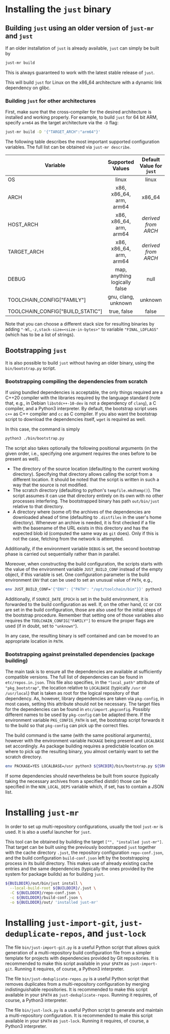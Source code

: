 # Installing the `just` binary

## Building `just` using an older version of `just-mr` and `just`

If an older installation of `just` is already available, `just`
can simply be built by
```sh
just-mr build
```
This is always guaranteed to work with the latest stable release of `just`.

This will build `just` for Linux on the x86_64 architecture with a dynamic link
dependency on glibc.

### Building `just` for other architectures

First, make sure that the cross-compiler for the desired architecture is
installed and working properly. For example, to build `just` for 64 bit ARM,
specify `arm64` as the target architecture via the `-D` flag:

```sh
just-mr build -D '{"TARGET_ARCH":"arm64"}'
```

The following table describes the most important supported configuration
variables. The full list can be obtained via `just-mr describe`.

|Variable|Supported Values|Default Value for `just`|
|-|:-:|:-:|
| OS | linux | linux |
| ARCH | x86, x86_64, arm, arm64 | x86_64 |
| HOST_ARCH | x86, x86_64, arm, arm64 | *derived from ARCH* |
| TARGET_ARCH | x86, x86_64, arm, arm64 | *derived from ARCH* |
| DEBUG | map, anything logically false | null |
| TOOLCHAIN_CONFIG["FAMILY"] | gnu, clang, unknown | unknown |
| TOOLCHAIN_CONFIG["BUILD_STATIC"] | true, false | false |

Note that you can choose a different stack size for resulting binaries by
adding `"-Wl,-z,stack-size=<size-in-bytes>"` to variable `"FINAL_LDFLAGS"`
(which has to be a list of strings).

## Bootstrapping `just`

It is also possible to build `just` without having an older binary,
using the `bin/bootstrap.py` script.

### Bootstrapping compiling the dependencies from scratch

If using bundled dependencies is acceptable, the only things required
are a C++20 compiler with the libraries required by the language
standard (note that, e.g., in Debian `libstdc++-10-dev` is not a
dependency of `clang`), a C compiler, and a Python3 interpreter. By
default, the bootstrap script uses `c++` as C++ compiler and `cc` as C
compiler. If you also want the bootstrap script to download the
dependencies itself, `wget` is required as well.

In this case, the command is simply
```sh
python3 ./bin/bootstrap.py
```

The script also takes optionally the following positional arguments (in
the given order, i.e., specifying one argument requires the ones
before to be present as well).
- The directory of the source location (defaulting to the current
  working directory). Specifying that directory allows calling the
  script from a different location. It should be noted that the
  script is written in such a way that the source is not modified.
- The scratch directory (defaulting to python's `tempfile.mkdtemp()`).
  The script assumes it can use that directory entirely on its own
  with no other processes interfering. The bootstrapped binary has
  path `out/bin/just` relative to that directory.
- A directory where (some of) the archives of the dependencies
  are downloaded ahead of time (defaulting to `.distfiles` in the
  user's home directory). Whenever an archive is needed, it is
  first checked if a file with the basename of the URL exists in
  this directory and has the expected blob id (computed the same
  way as `git` does). Only if this is not the case, fetching from
  the network is attempted.

Additionally, if the environment variable `DEBUG` is set, the second
bootstrap phase is carried out sequentially rather than in parallel.

Moreover, when constructing the build configuration, the scripts
starts with the value of the environment variable `JUST_BUILD_CONF` instead
of the empty object, if this variable is set. One configuration parameter
is the build environment `ENV` that can be used to set an unusual
value of `PATH`, e.g.,
``` sh
env JUST_BUILD_CONF='{"ENV": {"PATH": "/opt/toolchain/bin"}}' python3 ./bin/bootstrap.py
```
Additionally, if `SOURCE_DATE_EPOCH` is set in the build environment, it
is forwarded to the build configuration as well. If, on the other hand,
`CC` or `CXX` are set in the build configuration, those are also used
for the initial steps of the bootstrap procedure. Remember that setting
one of those variables also requires the `TOOLCHAIN_CONFIG["FAMILY"]` to
ensure the proper flags are used (if in doubt, set to `"unknown"`).

In any case, the resulting binary is self contained and can be moved
to an appropriate location in `PATH`.

### Bootstrapping against preinstalled dependencies (package building)

The main task is to ensure all the dependencies are available at
sufficiently compatible versions. The full list of dependencies
can be found in `etc/repos.in.json`. This file also specifies, in
the `"local_path"` attribute of `"pkg_bootstrap"`, the location
relative to `LOCALBASE` (typically `/usr` or `/usr/local`) that is
taken as root for the logical repository of that dependency. As,
however, library dependencies are taken via `pkg-config`, in most
cases, setting this attribute should not be necessary. The target
files for the dependencies can be found in `etc/import.pkgconfig`.
Possibly different names to be used by `pkg-config` can be adapted
there. If the environment variable `PKG_CONFIG_PATH` is set, the
bootstrap script forwards it to the build so that `pkg-config` can
pick up the correct files.

The build command is the same (with the same positional arguments),
however with the environment variable `PACKAGE` being present
and `LOCALBASE` set accordingly. As package building requires a
predictable location on where to pick up the resulting binary, you
almost certainly want to set the scratch directory.

```sh
env PACKAGE=YES LOCALBASE=/usr python3 ${SRCDIR}/bin/bootstrap.py ${SRCDIR} ${BUILDDIR}
```

If some dependencies should nevertheless be built from source (typically
taking the necessary archives from a specified distdir) those can be
specified in the `NON_LOCAL_DEPS` variable which, if set, has to contain
a JSON list.

# Installing `just-mr`

In order to set up multi-repository configurations, usually the tool `just-mr`
is used. It is also a useful launcher for `just`.

This tool can be obtained by building the target `["", "installed just-mr"]`.
That target can be built using the previously bootstrapped `just` together with
the cache directory `.just`, the repository configuration `repo-conf.json`, and
the build configuration `build-conf.json` left by the bootstrapping process in
its build directory. This makes use of already existing cache entries and the
same dependencies (typically the ones provided by the system for package builds)
as for building `just`.

```sh
${BUILDDIR}/out/bin/just install \
  --local-build-root ${BUILDDIR}/.just \
  -C ${BUILDDIR}/repo-conf.json \
  -c ${BUILDDIR}/build-conf.json \
  -o ${BUILDDIR}/out/ 'installed just-mr'
```

# Installing `just-import-git`, `just-deduplicate-repos`, and `just-lock`

The file `bin/just-import-git.py` is a useful Python script that allows quick
generation of a multi-repository build configuration file from a simpler
template for projects with dependencies provided by Git repositories.
It is recommended to make this script available in your `$PATH` as
`just-import-git`. Running it requires, of course, a Python3 interpreter.

The file `bin/just-deduplicate-repos.py` is a useful Python script that
removes duplicates from a multi-repository configuration by merging
indistinguishable repositories.
It is recommended to make this script available in your `$PATH` as
`just-deduplicate-repos`. Running it requires, of course, a Python3 interpreter.

The file `bin/just-lock.py` is a useful Python script to generate and maintain
a multi-repository configuration.
It is recommended to make this script available in your `$PATH` as
`just-lock`. Running it requires, of course, a Python3 interpreter.
